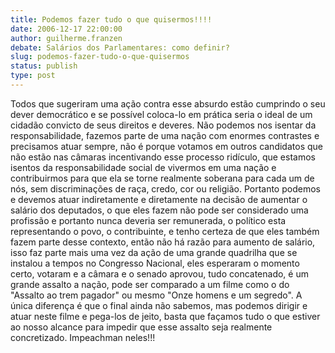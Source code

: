 ```yaml
---
title: Podemos fazer tudo o que quisermos!!!!
date: 2006-12-17 22:00:00
author: guilherme.franzen
debate: Salários dos Parlamentares: como definir?
slug: podemos-fazer-tudo-o-que-quisermos
status: publish 
type: post
---
```


Todos que sugeriram uma ação contra esse absurdo estão cumprindo o seu dever democrático e se possível coloca-lo em prática seria o ideal de um cidadão convicto de seus direitos e deveres. Não podemos nos isentar da responsabilidade, fazemos parte de uma nação com enormes contrastes e precisamos atuar sempre, não é porque votamos em outros candidatos que não estão nas câmaras incentivando esse processo ridículo, que estamos isentos da responsabilidade social de vivermos em uma nação e contribuirmos para que ela se torne realmente soberana para cada um de nós, sem discriminações de raça, credo, cor ou religião. Portanto podemos e devemos atuar indiretamente e diretamente na decisão de aumentar o salário dos deputados, o que eles fazem não pode ser considerado uma profissão e portanto nunca deveria ser remunerada, o político esta representando o povo, o contribuinte, e tenho certeza de que eles também fazem parte desse contexto, então não há razão para aumento de salário, isso faz parte mais uma vez da ação de uma grande quadrilha que se instalou a tempos no Congresso Nacional, eles esperaram o momento certo, votaram e a câmara e o senado aprovou, tudo concatenado, é um grande assalto a nação, pode ser comparado a um filme como o do "Assalto ao trem pagador" ou mesmo "Onze homens e um segredo". A única diferença é que o final ainda não sabemos, mas podemos dirigir e atuar neste filme e pega-los de jeito, basta que façamos tudo o que estiver ao nosso alcance para impedir que esse assalto seja realmente concretizado. Impeachman neles!!!
